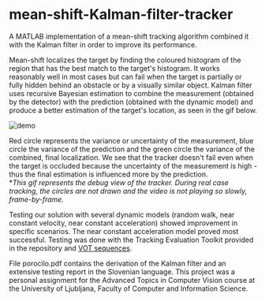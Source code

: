 # mean-shift-Kalman-filter-tracker

A MATLAB implementation of a mean-shift tracking algorithm combined it with the Kalman filter in order to improve its performance. 

Mean-shift localizes the target by finding the coloured histogram of the region that has the best match to the target's histogram. It works reasonably well in most cases but can fail when the target is partially or fully hidden behind an obstacle or by a visually similar object. 
Kalman filter uses recursive Bayesian estimation to combine the measurement (obtained by the detector) with the prediction (obtained with the dynamic model) and produce a better estimation of the target's location, as seen in the gif below.

![demo](demo.gif)

Red circle represents the variance or uncertainty of the measurement, blue circle the variance of the prediction and the green circle the variance of the combined, final localization. We see that the tracker doesn't fail even when the target is occluded because the uncertainty of the measurement is high - thus the final estimation is influenced more by the prediction.  
**This gif represents the debug view of the tracker. During real case tracking, the circles are not drawn and the video is not playing so slowly, frame-by-frame.*

Testing our solution with several dynamic models (random walk, near constant velocity, near constant acceleration) showed improvement in specific scenarios. The near constant acceleration model proved most successful.
Testing was done with the Tracking Evaluation Toolkit provided in the repository and [VOT sequences](http://www.votchallenge.net/challenges.html).

File porocilo.pdf contains the derivation of the Kalman filter and an extensive testing report in the Slovenian language.
This project was a personal assignment for the Advanced Topics in Computer Vision course at the University of Ljubljana, Faculty of Computer and Information Science. 
